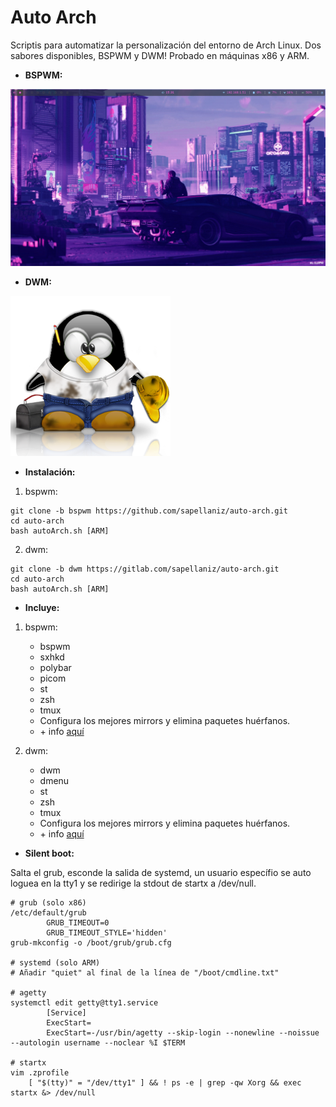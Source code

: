 # Auto Arch

Scriptis para automatizar la personalización del entorno de Arch Linux. Dos sabores disponibles, BSPWM y DWM! Probado en máquinas x86 y ARM.

- **BSPWM:**

![img](bspwm.png)

- **DWM:**

![img](dwm.png)

- **Instalación:**

1. bspwm:
```
git clone -b bspwm https://github.com/sapellaniz/auto-arch.git
cd auto-arch
bash autoArch.sh [ARM]
```

2. dwm:
```
git clone -b dwm https://gitlab.com/sapellaniz/auto-arch.git
cd auto-arch
bash autoArch.sh [ARM]
```

- **Incluye:**
1. bspwm:
    - bspwm
    - sxhkd
    - polybar
    - picom
    - st
    - zsh
    - tmux
    - Configura los mejores mirrors y elimina paquetes huérfanos.
    - \+ info [aquí](https://github.com/sapellaniz/auto-arch/tree/bspwm)

2. dwm:
    - dwm
    - dmenu
    - st
    - zsh
    - tmux
    - Configura los mejores mirrors y elimina paquetes huérfanos.
    - \+ info [aquí](https://github.com/sapellaniz/auto-arch/tree/dwm)

- **Silent boot:**

Salta el grub, esconde la salida de systemd, un usuario específio se auto loguea en la tty1 y se redirige la stdout de startx a /dev/null.
```
# grub (solo x86)
/etc/default/grub
        GRUB_TIMEOUT=0
        GRUB_TIMEOUT_STYLE='hidden'
grub-mkconfig -o /boot/grub/grub.cfg

# systemd (solo ARM)
# Añadir "quiet" al final de la línea de "/boot/cmdline.txt"

# agetty
systemctl edit getty@tty1.service
        [Service]
        ExecStart=
        ExecStart=-/usr/bin/agetty --skip-login --nonewline --noissue --autologin username --noclear %I $TERM

# startx
vim .zprofile
    [ "$(tty)" = "/dev/tty1" ] && ! ps -e | grep -qw Xorg && exec startx &> /dev/null
```
